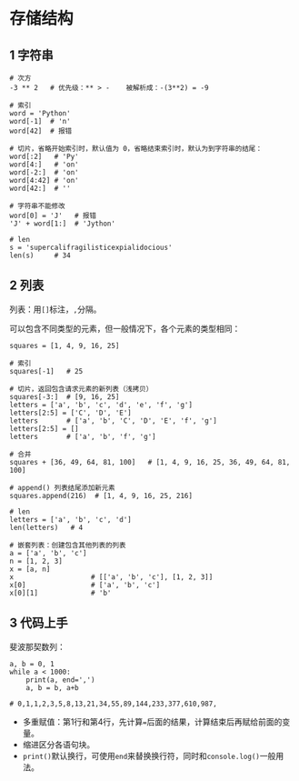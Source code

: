 # 存储结构

## 1 字符串

```
# 次方
-3 ** 2   # 优先级：** > -    被解析成：-(3**2) = -9

# 索引
word = 'Python'
word[-1]  # 'n'
word[42]  # 报错

# 切片，省略开始索引时，默认值为 0，省略结束索引时，默认为到字符串的结尾：
word[:2]   # 'Py'
word[4:]   # 'on'
word[-2:]  # 'on'
word[4:42] # 'on'
word[42:]  # ''

# 字符串不能修改
word[0] = 'J'   # 报错
'J' + word[1:]  # 'Jython'

# len
s = 'supercalifragilisticexpialidocious'
len(s)     # 34
```

## 2 列表

列表：用`[]`标注，`,`分隔。

可以包含不同类型的元素，但一般情况下，各个元素的类型相同：

```
squares = [1, 4, 9, 16, 25]

# 索引
squares[-1]   # 25

# 切片，返回包含请求元素的新列表（浅拷贝）
squares[-3:]  # [9, 16, 25]
letters = ['a', 'b', 'c', 'd', 'e', 'f', 'g']
letters[2:5] = ['C', 'D', 'E']
letters       # ['a', 'b', 'C', 'D', 'E', 'f', 'g']
letters[2:5] = []
letters       # ['a', 'b', 'f', 'g']

# 合并
squares + [36, 49, 64, 81, 100]   # [1, 4, 9, 16, 25, 36, 49, 64, 81, 100]

# append() 列表结尾添加新元素
squares.append(216)  # [1, 4, 9, 16, 25, 216]

# len
letters = ['a', 'b', 'c', 'd']
len(letters)   # 4

# 嵌套列表：创建包含其他列表的列表
a = ['a', 'b', 'c']
n = [1, 2, 3]
x = [a, n]
x                   # [['a', 'b', 'c'], [1, 2, 3]]
x[0]                # ['a', 'b', 'c']
x[0][1]             # 'b'
```

## 3 代码上手

斐波那契数列：

```
a, b = 0, 1
while a < 1000:
    print(a, end=',')
    a, b = b, a+b

# 0,1,1,2,3,5,8,13,21,34,55,89,144,233,377,610,987,
```

* 多重赋值：第1行和第4行，先计算`=`后面的结果，计算结束后再赋给前面的变量。
* 缩进区分各语句块。
* `print()`默认换行，可使用`end`来替换换行符，同时和`console.log()`一般用法。

